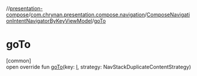 //[presentation-compose](../../../index.md)/[com.chrynan.presentation.compose.navigation](../index.md)/[ComposeNavigationIntentNavigatorByKeyViewModel](index.md)/[goTo](go-to.md)

# goTo

[common]\
open override fun [goTo](go-to.md)(key: [I](index.md), strategy: NavStackDuplicateContentStrategy)
